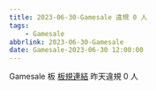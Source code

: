 ```yaml
---
title: 2023-06-30-Gamesale 違規 0 人
tags:
    - Gamesale
abbrlink: 2023-06-30-Gamesale
date: Gamesale-2023-06-30 12:00:00
---
```

Gamesale 板 [板規連結](https://www.ptt.cc/bbs/Gossiping/M.1637425085.A.07D.html)
昨天違規 0 人
